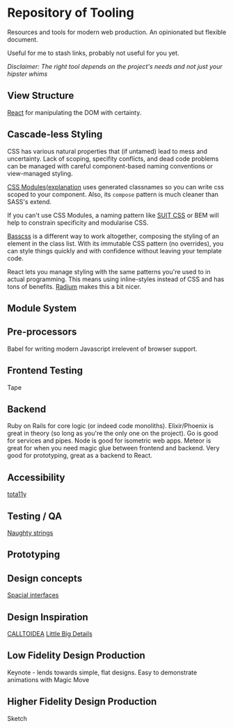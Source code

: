 # Repository of Tooling

Resources and tools for modern web production. An opinionated but flexible document.

Useful for me to stash links, probably not useful for you yet.

*Disclaimer: The right tool depends on the project's needs and not just your hipster whims*

## View Structure

[React](https://facebook.github.io/react/) for manipulating the DOM with certainty.


## Cascade-less Styling

CSS has various natural properties that (if untamed) lead to mess and uncertainty. Lack of scoping, specifity conflicts, and dead code problems can be managed with careful component-based naming conventions or view-managed styling.

[CSS Modules](https://github.com/css-modules/css-modules)([explanation](http://glenmaddern.com/articles/css-modules) uses generated classnames so you can write css scoped to your component. Also, its `compose` pattern is much cleaner than SASS's extend.

If you can't use CSS Modules, a naming pattern like [SUIT CSS](http://suitcss.github.io) or BEM will help to constrain specificity and modularise CSS.

[Basscss](http://www.basscss.com) is a different way to work altogether, composing the styling of an element in the class list. With its immutable CSS pattern (no overrides), you can style things quickly and with confidence without leaving your template code.

React lets you manage styling with the same patterns you're used to in actual programming. This means using inline-styles instead of CSS and has tons of benefits. [Radium](http://projects.formidablelabs.com/radium/) makes this a bit nicer.


## Module System


## Pre-processors

Babel for writing modern Javascript irrelevent of browser support.


## Frontend Testing

Tape


## Backend

Ruby on Rails for core logic (or indeed code monoliths).
Elixir/Phoenix is great in theory (so long as you're the only one on the project).
Go is good for services and pipes.
Node is good for isometric web apps.
Meteor is great for when you need magic glue between frontend and backend. Very good for prototyping, great as a backend to React.

## Accessibility
[tota11y](http://khan.github.io/tota11y/)

## Testing / QA
[Naughty strings](https://github.com/minimaxir/big-list-of-naughty-strings/blob/master/blns.txt)

## Prototyping

## Design concepts
[Spacial interfaces](https://medium.com/elepath-exports/spatial-interfaces-886bccc5d1e9)


## Design Inspiration

[CALLTOIDEA](http://www.calltoidea.com)
[Little Big Details](http://littlebigdetails.com)

## Low Fidelity Design Production

Keynote - lends towards simple, flat designs. Easy to demonstrate animations with Magic Move

## Higher Fidelity Design Production

Sketch
